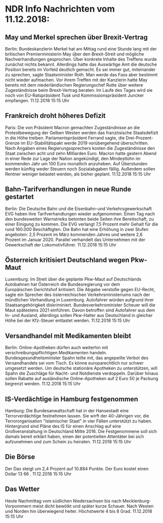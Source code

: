 # NDR Info Nachrichten vom 11.12.2018:


## May und Merkel sprechen über Brexit-Vertrag
Berlin: Bundeskanzlerin Merkel hat am Mittag rund eine Stunde lang mit der britischen Premierministerin May über den Brexit-Streit und mögliche Nachverhandlungen gesprochen. Über konkrete Inhalte des Treffens wurde zunächst nichts bekannt. Allerdings hatte das Auswärtige Amt die deutsche Position bereits im Vorfeld deutlich gemacht. Es sei immer gut, miteinander zu sprechen, sagte Staatsminister Roth. Man werde das Fass aber bestimmt nicht wieder aufmachen. Vor ihrem Treffen mit der Kanzlerin hatte May bereits mit dem niederländischen Regierungschef Rutte über weitere Zugeständnisse beim Brexit-Vertrag beraten. Im Laufe des Tages wird sie noch von EU-Ratspräsident Tusk und Kommissionspräsident Juncker empfangen. 11.12.2018 15:15 Uhr 

## Frankreich droht höheres Defizit
Paris:	Die von Präsident Macron gemachten Zugeständnisse an die Protestbewegung der Gelben Westen werden das französische Staatsdefizit in die Höhe treiben. Parlamentspräsident Ferrand sagte, die Drei-Prozent-Grenze im EU-Stabilitätspakt werde 2019 vorübergehend überschritten. Nach Angaben eines Regierungssprechers kosten die Zugeständnisse den Staat zwischen acht und zehn Milliarden Euro. Macron hatte gestern Abend in einer Rede zur Lage der Nation angekündigt, den Mindestlohn im kommenden Jahr um 100 Euro monatlich anzuheben. Auf Überstunden werden künftig weder Steuern noch Sozialabgaben fällig. Außerdem sollen Rentner weniger belastet werden, als bisher geplant. 11.12.2018 15:15 Uhr 

## Bahn-Tarifverhandlungen in neue Runde gestartet
Berlin:	Die Deutsche Bahn und die Eisenbahn-und Verkehrsgewerkschaft EVG haben ihre Tarifverhandlungen wieder aufgenommen. Einen Tag nach den bundesweiten Warnstreiks betonten beide Seiten ihre Bereitschaft, zu einer Einigung zu kommen. Die EVG verlangt 7,5 Prozent mehr Gehalt für die rund 160.000 Beschäftigten. Die Bahn hat eine Erhöhung in zwei Stufen angeboten: 2,5 Prozent im März kommenden Jahres und weitere 2,6 Prozent im Januar 2020. Parallel verhandelt das Unternehmen mit der Gewerkschaft der Lokomotivführer. 11.12.2018 15:15 Uhr 

## Österreich kritisiert Deutschland wegen Pkw-Maut
Luxemburg: Im Streit über die geplante Pkw-Maut auf Deutschlands Autobahnen hat Österreich die Bundesregierung vor dem Europäischen Gerichtshof kritisiert. Die Abgabe verstoße gegen EU-Recht, sagte ein Sprecher des österreichischen Verkehrsministeriums nach der mündlichen Verhandlung in Luxemburg. Autofahrer würden aufgrund ihrer Staatsangehörigkeit diskriminiert. Bundesverkehrsminister Scheuer will die Maut spätestens 2021 einführen. Davon betroffen sind Autofahrer aus dem In- und Ausland, allerdings sollen Pkw-Halter aus Deutschland in gleicher Höhe bei der Kfz-Steuer entlastet werden. 11.12.2018 15:15 Uhr 

## Versandhandel mit Medikamenten bleibt
Berlin: Online-Apotheken dürfen auch weiterhin mit verschreibungspflichtigen Medikamenten handeln. Bundesgesundheitsminister Spahn teilte mit, das angepeilte Verbot des Versandhandels sei vom Tisch. Es könne europarechtlich nur schwer umgesetzt werden. Um deutsche stationäre Apotheken zu unterstützen, will Spahn die Zuschläge für Nacht- und Notdienste verdoppeln. Darüber hinaus sollen Rabatte auf ausländische Online-Apotheken auf 2 Euro 50 je Packung begrenzt werden. 11.12.2018 15:15 Uhr 

## IS-Verdächtige in Hamburg festgenommen
Hamburg: Die Bundesanwaltschaft hat in der Hansestadt eine Terrorverdächtige festnehmen lassen. Sie wirft der 40-Jährigen vor, die Terrororganisation "Islamischer Staat" in vier Fällen unterstützt zu haben. Hintergrund sind Pläne des IS für einen Anschlag auf eine Großveranstaltung in Deutschland Mitte 2016. Die Festgenommene soll sich damals bereit erklärt haben, einen der potentiellen Attentäter bei sich aufzunehmen und zum Schein zu heiraten. 11.12.2018 15:15 Uhr 

## Die Börse
Der Dax steigt um  2,4  Prozent auf  10.884  Punkte. Der Euro kostet einen Dollar  13 66 . 11.12.2018 15:15 Uhr 

## Das Wetter
Heute Nachmittag vom südlichen Niedersachsen bis nach Mecklenburg-Vorpommern meist dicht bewölkt und später kurze Schauer. Nach Westen und Norden hin überwiegend heiter. Höchstwerte 4 bis 8 Grad. 11.12.2018 15:15 Uhr 
